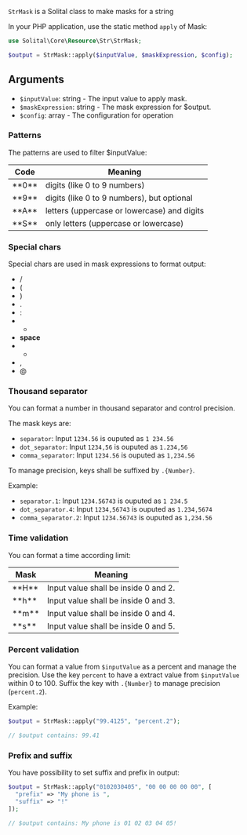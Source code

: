 `StrMask` is a Solital class to make masks for a string

In your PHP application, use the static method `apply` of Mask:

```php
use Solital\Core\Resource\Str\StrMask;

$output = StrMask::apply($inputValue, $maskExpression, $config);
```

## Arguments

* `$inputValue`: string - The input value to apply mask.
* `$maskExpression`: string - The mask expression for $output.
* `$config`: array - The configuration for operation

### Patterns

The patterns are used to filter $inputValue:

<table class="table">
    <thead>
        <tr>
        <th scope="col">Code</th>
        <th scope="col">Meaning</th>
        </tr>
    </thead>
    <tbody>
        <tr>
            <td><span class="cmd-vinci">**0**</span></td>
            <td>digits (like 0 to 9 numbers)</td>
        </tr>
		<tr>
            <td><span class="cmd-vinci">**9**</span></td>
            <td>digits (like 0 to 9 numbers), but optional</td>
        </tr>
		<tr>
            <td><span class="cmd-vinci">**A**</span></td>
            <td>letters (uppercase or lowercase) and digits</td>
        </tr>
		<tr>
            <td><span class="cmd-vinci">**S**</span></td>
            <td>only letters (uppercase or lowercase)</td>
        </tr>
	</tbody>
</table>

### Special chars

Special chars are used in mask expressions to format output:

* /
* (
* )
* .
* :
* -
* **space**
* +
* ,
* @

### Thousand separator

You can format a number in thousand separator and control precision.

The mask keys are:

* `separator`: Input `1234.56` is ouputed as `1 234.56`
* `dot_separator`: Input `1234,56` is ouputed as `1.234,56`
* `comma_separator`: Input `1234.56` is ouputed as `1,234.56`

To manage precision, keys shall be suffixed by `.{Number}`.

Example:

* `separator.1`: Input `1234.56743` is ouputed as `1 234.5`
* `dot_separator.4`: Input `1234,56743` is ouputed as `1.234,5674`
* `comma_separator.2`: Input `1234.56743` is ouputed as `1,234.56`

### Time validation

You can format a time according limit:

<table class="table">
    <thead>
        <tr>
        <th scope="col">Mask</th>
        <th scope="col">Meaning</th>
        </tr>
    </thead>
    <tbody>
        <tr>
            <td><span class="cmd-vinci">**H**</span></td>
            <td>Input value shall be inside 0 and 2.</td>
        </tr>
		<tr>
            <td><span class="cmd-vinci">**h**</span></td>
            <td>Input value shall be inside 0 and 3.</td>
        </tr>
		<tr>
            <td><span class="cmd-vinci">**m**</span></td>
            <td>Input value shall be inside 0 and 4.</td>
        </tr>
		<tr>
            <td><span class="cmd-vinci">**s**</span></td>
            <td>Input value shall be inside 0 and 5.</td>
        </tr>
	</tbody>
</table>

### Percent validation

You can format a value from `$inputValue` as a percent and manage the precision. Use the key `percent` to have a extract value from `$inputValue` within 0 to 100. Suffix the key with `.{Number}` to manage precision (`percent.2`).

Example:

```php
$output = StrMask::apply("99.4125", "percent.2");

// $output contains: 99.41
```

### Prefix and suffix

You have possibility to set suffix and prefix in output:

```php
$output = StrMask::apply("0102030405", "00 00 00 00 00", [
  "prefix" => "My phone is ",
  "suffix" => "!"
]);

// $output contains: My phone is 01 02 03 04 05!
```
